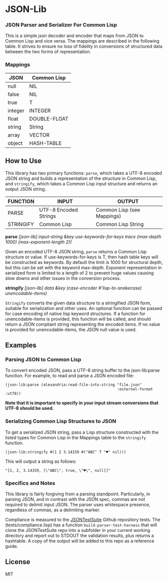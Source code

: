 # JSON-Lib
### JSON Parser and Serializer For Common Lisp

This is a simple json decoder and encoder that maps from JSON to Common Lisp and vice versa.  The mappings are described in the following table.  It strives to ensure no loss of fidelity in conversions of structured data between the two forms of representation.  

### Mappings 

| JSON            | Common Lisp   |
|-----------------|---------------|
|null             | NIL           |
|false            | NIL           |
|true             | T             |
|integer          | INTEGER       |
|float            | DOUBLE-FLOAT  |
|string           | String        |
|array            | VECTOR        |
|object           | HASH-TABLE    |


	
## How to Use

This library has two primary functions: `parse`, which takes a UTF-8 encoded JSON string and builds a representation of the structure in Common Lisp, and `stringify`, which takes a Common Lisp input structure and returns an output JSON string.  


|FUNCTION      | INPUT                 | OUTPUT                     |
|--------------|-----------------------|----------------------------|
|PARSE         | UTF-8 Encoded Strings | Common Lisp (see Mappings) |
|STRINGIFY     | Common Lisp           | Common Lisp String         |

**parse** *[json-lib] input-string &key use-keywords-for-keys trace (max-depth 1000) (max-exponent-length 2))*

Given an encoded UTF-8 JSON string, `parse` returns a Common Lisp structure or value.  If use-keywords-for-keys is T, then hash table keys will be constructed as keywords. By default the limit is 1000 for structural depth, but this can be set with the keyword max-depth. Exponent representation in serialized form is limited to a length of 2 to prevent huge values causing slow downs and other issues in the conversion process.


**stringify** *[json-lib] data &key (case-encoder #'lisp-to-snakecase) unencodable-items)*

`Stringify` converts the given data structure to a stringified JSON form, suitable for serialization and other uses. An optional function can be passed for case encoding of native lisp keyword structures. If a function for unencodable-items is provided, this function will be called, and should return a JSON compliant string representing the encoded items. If no value is provided for unencodable-items, the JSON null value is used.


## Examples

### Parsing JSON to Common Lisp

To convert encoded JSON, pass a UTF-8 string buffer to the json-lib:parse function.  For example, to read and parse a JSON encoded file:

	(json-lib:parse (alexandria:read-file-into-string "file.json" 
                                                      :external-format :utf8))

**Note that it is important to specify in your input stream conversions that UTF-8 should be used.**



### Serializing Common Lisp Structures to JSON

To get a serialized JSON string, pass a Lisp structure constructed with the listed types for Common Lisp in the Mappings table to the `stringify` function.  

	(json-lib:stringify #(1 2 3.14159 #("ABC" T "♥" nil)))
	
This will output a string as follows:

	"[1, 2, 3.14159, [\"ABC\", true, \"♥\", null]]"


### Specifics and Notes

This library is fairly forgiving from a parsing standpoint.  Particularly, in parsing JSON, and in contrast with the JSON spec,
commas are not required to delimit input JSON.  The parser uses whitespace presence, regardless of commas, as a delimiting marker.

Compliance is measured to the [JSONTestSuite](https://github.com/nst/JSONTestSuite) Github repository tests.  The (tests/compliance.lisp) has a function `build-parser-test-harness` that will clone the JSONTestSuite repo into a subfolder in your current working directory and report out to STDOUT the validation results, plus returns a hashtable.  A copy of the output will be added to this repo as a reference guide.

## License

MIT



